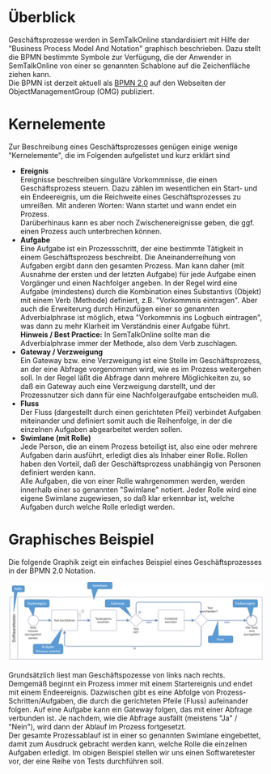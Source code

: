 # Überblick
Geschäftsprozesse werden in SemTalkOnline standardisiert mit Hilfe der "Business Process Model And Notation" graphisch beschrieben. Dazu stellt  die BPMN bestimmte Symbole zur Verfügung, die der Anwender in SemTalkOnline von einer so genannten Schablone auf die Zeichenfläche ziehen kann.<BR>
Die BPMN ist derzeit aktuell als [BPMN 2.0](https://www.omg.org/spec/BPMN/2.0/) auf den Webseiten der ObjectManagementGroup (OMG) publiziert. 

# Kernelemente
Zur Beschreibung eines Geschäftsprozesses genügen einige wenige "Kernelemente", die im Folgenden aufgelistet und kurz erklärt sind
* **Ereignis** <BR>
Ereignisse beschreiben singuläre Vorkommnisse, die einen Geschäftsprozess steuern. Dazu zählen im wesentlichen ein Start- und ein Endeereignis, um
die Reichweite eines Geschäftsprozesses zu umreißen. Mit anderen Worten: Wann startet und wann endet ein Prozess.<BR>
Darüberhinaus kann es aber noch Zwischenereignisse geben, die ggf. einen Prozess auch unterbrechen können.
* **Aufgabe** <BR>
Eine Aufgabe ist ein Prozessschritt, der eine bestimmte Tätigkeit in einem Geschäftsprozess beschreibt. Die Aneinanderreihung von Aufgaben ergibt dann
den gesamten Prozess. Man kann daher (mit Ausnahme der ersten und der letzten Aufgabe) für jede Aufgabe einen Vorgänger und einen Nachfolger angeben.
In der Regel wird eine Aufgabe (mindestens) durch die Kombination eines Substantivs (Objekt) mit einem Verb (Methode) definiert, z.B. "Vorkommnis eintragen".
Aber auch die Erweiterung durch Hinzufügen einer so genannten Adverbialphrase ist möglich, etwa "Vorkommnis ins Logbuch eintragen", was dann zu mehr Klarheit im Verständnis einer Aufgabe führt. <BR>
**Hinweis / Best Practice:** In SemTalkOnline  sollte man die Adverbialphrase immer der Methode, also dem Verb zuschlagen.
* **Gateway / Verzweigung**<BR>
Ein Gateway bzw. eine Verzweigung ist eine Stelle im Geschäftsprozess, an der eine Abfrage vorgenommen wird, wie es im Prozess weitergehen soll.
In der Regel läßt die Abfrage dann mehrere Möglichkeiten zu, so daß ein Gateway auch eine Verzweigung darstellt, und der Prozessnutzer sich dann für 
eine Nachfolgeraufgabe entscheiden muß.
* **Fluss**<BR>
Der Fluss (dargestellt durch einen gerichteten Pfeil) verbindet Aufgaben miteinander und definiert somit auch die Reihenfolge, in der die einzelnen Aufgaben abgearbeitet werden sollen.
* **Swimlane (mit Rolle)**<BR>
Jede Person, die an einem Prozess beteiligt ist, also eine oder mehrere Aufgaben darin ausführt, erledigt dies als Inhaber einer Rolle.
Rollen haben den Vorteil, daß der Geschäftsprozess unabhängig von Personen definiert werden kann.<BR>
Alle Aufgaben, die von einer Rolle wahrgenommen werden, werden innerhalb einer so genannten "Swimlane" notiert. Jeder Rolle wird eine eigene Swimlane
zugewiesen, so daß klar erkennbar ist, welche Aufgaben durch welche Rolle erledigt werden.

# Graphisches Beispiel

Die folgende Graphik zeigt ein einfaches Beispiel eines Geschäftsprozesses in der BPMN 2.0 Notation.


![einfaches_graph_beispiel_BPMN](./images/einfaches_graph_beispiel_BPMN.png)

Grundsätzlich liest man Geschäftspozesse von links nach rechts. Demgemäß beginnt ein Prozess immer mit einem Startereignis und endet mit einem Endeereignis. Dazwischen gibt es eine Abfolge von Prozess-Schritten/Aufgaben, die durch die gerichteten Pfeile (Fluss) aufeinander folgen.
Auf eine Aufgabe kann ein Gateway folgen, das mit einer Abfrage verbunden ist. Je nachdem, wie die Abfrage ausfällt (meistens "Ja" / "Nein"), wird dann
der Ablauf im Prozess fortgesetzt.<BR>
Der gesamte Prozessablauf ist in einer so genannten Swimlane eingebettet, damit zum Ausdruck gebracht werden kann, welche Rolle die einzelnen Aufgaben erledigt. Im obigen Beispiel stellen wir uns einen Softwaretester vor, der eine Reihe von Tests durchführen soll.
